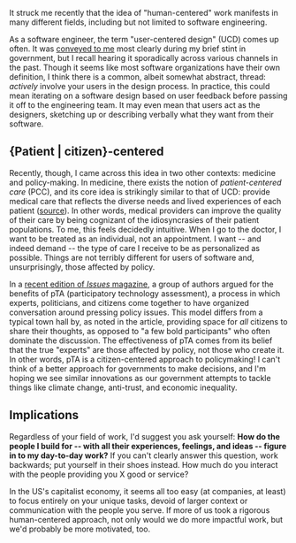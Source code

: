 <!-- --- -->
<!-- title: Human-centered -->
<!-- date: 2021-10-16 -->
<!-- --- -->

It struck me recently that the idea of "human-centered" work manifests in many
different fields, including but not limited to software engineering.

As a software engineer, the term "user-centered design" (UCD) comes up often. It was
[conveyed to me](https://methods.18f.gov/) most clearly during my brief stint in government, but I recall
hearing it sporadically across various channels in the past. Though
it seems like most software organizations have their own definition, I think there is a common,
albeit somewhat abstract, thread: _actively_ involve your users in the design process. In practice,
this could mean iterating on a software design based on user feedback before passing it off to the
engineering team. It may even mean that users act as the designers, sketching up
or describing verbally what they want from their software.

## {Patient | citizen}-centered

Recently, though, I came across this idea in two other contexts: medicine and policy-making. In medicine,
there exists the notion of _patient-centered care_ (PCC), and its core idea is strikingly similar to that of UCD:
provide medical care that reflects the diverse needs and lived experiences of each patient
([source](https://online.lasalle.edu/articles/rnbsn/what-is-patient-centered-care.aspx)). In
other words, medical providers can improve the quality of their care by being cognizant of the
idiosyncrasies of their patient populations. To me, this feels decidedly intuitive. When I go to
the doctor, I want to be treated as an individual, not an appointment. I want -- and indeed demand -- the
type of care I receive to be as personalized as possible. Things are not terribly different for
users of software and, unsurprisingly, those affected by policy.

In a [recent edition of _Issues_ magazine](https://issues.org/thinking-like-citizen-participatory-technology-assessment-weller-govani-farooque/),
a group of authors argued for the benefits of pTA (participatory technology assessment), a process in which
experts, politicians, and citizens come
together to have organized conversation around pressing policy issues. This
model differs from a typical town hall by, as noted in the article, providing
space for _all_ citizens to share their thoughts, as opposed to "a few bold
participants" who often dominate the discussion. The effectiveness of pTA comes
from its belief that the true "experts" are those affected by policy, not those
who create it. In other words, pTA is a citizen-centered
approach to policymaking! I can't think of a better approach for governments
to make decisions, and I'm hoping we see similar innovations as our government
attempts to tackle things like climate change, anti-trust, and economic
inequality.

## Implications

Regardless of your field of work, I'd suggest you ask yourself: **How do the people I build for
-- with all their experiences, feelings, and ideas -- figure in to my day-to-day work?** If you can't clearly
answer this question, work backwards; put yourself in their shoes instead.
How much do you interact with the people providing you X good or service?

In the US's capitalist economy, it seems all too easy (at companies, at least) to focus
entirely on your unique tasks, devoid of larger context or
communication with the people you serve. If more of us took a rigorous
human-centered approach, not only would we do more impactful work, but
we'd probably be more motivated, too.
